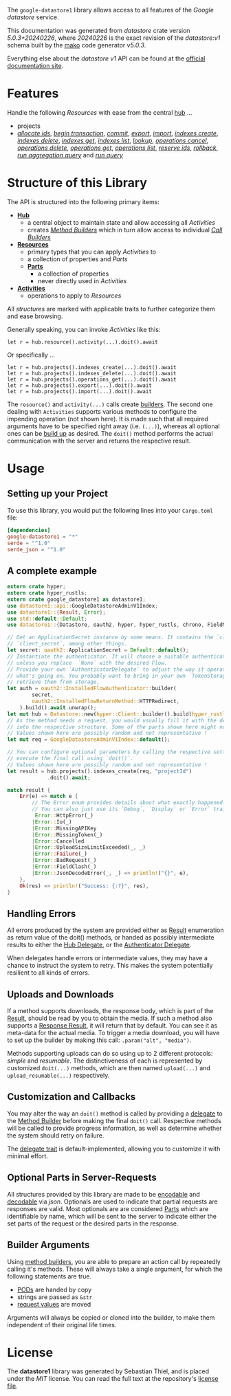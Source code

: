 <!---
DO NOT EDIT !
This file was generated automatically from 'src/generator/templates/api/README.md.mako'
DO NOT EDIT !
-->
The `google-datastore1` library allows access to all features of the *Google datastore* service.

This documentation was generated from *datastore* crate version *5.0.3+20240226*, where *20240226* is the exact revision of the *datastore:v1* schema built by the [mako](http://www.makotemplates.org/) code generator *v5.0.3*.

Everything else about the *datastore* *v1* API can be found at the
[official documentation site](https://cloud.google.com/datastore/).
# Features

Handle the following *Resources* with ease from the central [hub](https://docs.rs/google-datastore1/5.0.3+20240226/google_datastore1/Datastore) ... 

* projects
 * [*allocate ids*](https://docs.rs/google-datastore1/5.0.3+20240226/google_datastore1/api::ProjectAllocateIdCall), [*begin transaction*](https://docs.rs/google-datastore1/5.0.3+20240226/google_datastore1/api::ProjectBeginTransactionCall), [*commit*](https://docs.rs/google-datastore1/5.0.3+20240226/google_datastore1/api::ProjectCommitCall), [*export*](https://docs.rs/google-datastore1/5.0.3+20240226/google_datastore1/api::ProjectExportCall), [*import*](https://docs.rs/google-datastore1/5.0.3+20240226/google_datastore1/api::ProjectImportCall), [*indexes create*](https://docs.rs/google-datastore1/5.0.3+20240226/google_datastore1/api::ProjectIndexCreateCall), [*indexes delete*](https://docs.rs/google-datastore1/5.0.3+20240226/google_datastore1/api::ProjectIndexDeleteCall), [*indexes get*](https://docs.rs/google-datastore1/5.0.3+20240226/google_datastore1/api::ProjectIndexGetCall), [*indexes list*](https://docs.rs/google-datastore1/5.0.3+20240226/google_datastore1/api::ProjectIndexListCall), [*lookup*](https://docs.rs/google-datastore1/5.0.3+20240226/google_datastore1/api::ProjectLookupCall), [*operations cancel*](https://docs.rs/google-datastore1/5.0.3+20240226/google_datastore1/api::ProjectOperationCancelCall), [*operations delete*](https://docs.rs/google-datastore1/5.0.3+20240226/google_datastore1/api::ProjectOperationDeleteCall), [*operations get*](https://docs.rs/google-datastore1/5.0.3+20240226/google_datastore1/api::ProjectOperationGetCall), [*operations list*](https://docs.rs/google-datastore1/5.0.3+20240226/google_datastore1/api::ProjectOperationListCall), [*reserve ids*](https://docs.rs/google-datastore1/5.0.3+20240226/google_datastore1/api::ProjectReserveIdCall), [*rollback*](https://docs.rs/google-datastore1/5.0.3+20240226/google_datastore1/api::ProjectRollbackCall), [*run aggregation query*](https://docs.rs/google-datastore1/5.0.3+20240226/google_datastore1/api::ProjectRunAggregationQueryCall) and [*run query*](https://docs.rs/google-datastore1/5.0.3+20240226/google_datastore1/api::ProjectRunQueryCall)




# Structure of this Library

The API is structured into the following primary items:

* **[Hub](https://docs.rs/google-datastore1/5.0.3+20240226/google_datastore1/Datastore)**
    * a central object to maintain state and allow accessing all *Activities*
    * creates [*Method Builders*](https://docs.rs/google-datastore1/5.0.3+20240226/google_datastore1/client::MethodsBuilder) which in turn
      allow access to individual [*Call Builders*](https://docs.rs/google-datastore1/5.0.3+20240226/google_datastore1/client::CallBuilder)
* **[Resources](https://docs.rs/google-datastore1/5.0.3+20240226/google_datastore1/client::Resource)**
    * primary types that you can apply *Activities* to
    * a collection of properties and *Parts*
    * **[Parts](https://docs.rs/google-datastore1/5.0.3+20240226/google_datastore1/client::Part)**
        * a collection of properties
        * never directly used in *Activities*
* **[Activities](https://docs.rs/google-datastore1/5.0.3+20240226/google_datastore1/client::CallBuilder)**
    * operations to apply to *Resources*

All *structures* are marked with applicable traits to further categorize them and ease browsing.

Generally speaking, you can invoke *Activities* like this:

```Rust,ignore
let r = hub.resource().activity(...).doit().await
```

Or specifically ...

```ignore
let r = hub.projects().indexes_create(...).doit().await
let r = hub.projects().indexes_delete(...).doit().await
let r = hub.projects().operations_get(...).doit().await
let r = hub.projects().export(...).doit().await
let r = hub.projects().import(...).doit().await
```

The `resource()` and `activity(...)` calls create [builders][builder-pattern]. The second one dealing with `Activities` 
supports various methods to configure the impending operation (not shown here). It is made such that all required arguments have to be 
specified right away (i.e. `(...)`), whereas all optional ones can be [build up][builder-pattern] as desired.
The `doit()` method performs the actual communication with the server and returns the respective result.

# Usage

## Setting up your Project

To use this library, you would put the following lines into your `Cargo.toml` file:

```toml
[dependencies]
google-datastore1 = "*"
serde = "^1.0"
serde_json = "^1.0"
```

## A complete example

```Rust
extern crate hyper;
extern crate hyper_rustls;
extern crate google_datastore1 as datastore1;
use datastore1::api::GoogleDatastoreAdminV1Index;
use datastore1::{Result, Error};
use std::default::Default;
use datastore1::{Datastore, oauth2, hyper, hyper_rustls, chrono, FieldMask};

// Get an ApplicationSecret instance by some means. It contains the `client_id` and 
// `client_secret`, among other things.
let secret: oauth2::ApplicationSecret = Default::default();
// Instantiate the authenticator. It will choose a suitable authentication flow for you, 
// unless you replace  `None` with the desired Flow.
// Provide your own `AuthenticatorDelegate` to adjust the way it operates and get feedback about 
// what's going on. You probably want to bring in your own `TokenStorage` to persist tokens and
// retrieve them from storage.
let auth = oauth2::InstalledFlowAuthenticator::builder(
        secret,
        oauth2::InstalledFlowReturnMethod::HTTPRedirect,
    ).build().await.unwrap();
let mut hub = Datastore::new(hyper::Client::builder().build(hyper_rustls::HttpsConnectorBuilder::new().with_native_roots().https_or_http().enable_http1().build()), auth);
// As the method needs a request, you would usually fill it with the desired information
// into the respective structure. Some of the parts shown here might not be applicable !
// Values shown here are possibly random and not representative !
let mut req = GoogleDatastoreAdminV1Index::default();

// You can configure optional parameters by calling the respective setters at will, and
// execute the final call using `doit()`.
// Values shown here are possibly random and not representative !
let result = hub.projects().indexes_create(req, "projectId")
             .doit().await;

match result {
    Err(e) => match e {
        // The Error enum provides details about what exactly happened.
        // You can also just use its `Debug`, `Display` or `Error` traits
         Error::HttpError(_)
        |Error::Io(_)
        |Error::MissingAPIKey
        |Error::MissingToken(_)
        |Error::Cancelled
        |Error::UploadSizeLimitExceeded(_, _)
        |Error::Failure(_)
        |Error::BadRequest(_)
        |Error::FieldClash(_)
        |Error::JsonDecodeError(_, _) => println!("{}", e),
    },
    Ok(res) => println!("Success: {:?}", res),
}

```
## Handling Errors

All errors produced by the system are provided either as [Result](https://docs.rs/google-datastore1/5.0.3+20240226/google_datastore1/client::Result) enumeration as return value of
the doit() methods, or handed as possibly intermediate results to either the 
[Hub Delegate](https://docs.rs/google-datastore1/5.0.3+20240226/google_datastore1/client::Delegate), or the [Authenticator Delegate](https://docs.rs/yup-oauth2/*/yup_oauth2/trait.AuthenticatorDelegate.html).

When delegates handle errors or intermediate values, they may have a chance to instruct the system to retry. This 
makes the system potentially resilient to all kinds of errors.

## Uploads and Downloads
If a method supports downloads, the response body, which is part of the [Result](https://docs.rs/google-datastore1/5.0.3+20240226/google_datastore1/client::Result), should be
read by you to obtain the media.
If such a method also supports a [Response Result](https://docs.rs/google-datastore1/5.0.3+20240226/google_datastore1/client::ResponseResult), it will return that by default.
You can see it as meta-data for the actual media. To trigger a media download, you will have to set up the builder by making
this call: `.param("alt", "media")`.

Methods supporting uploads can do so using up to 2 different protocols: 
*simple* and *resumable*. The distinctiveness of each is represented by customized 
`doit(...)` methods, which are then named `upload(...)` and `upload_resumable(...)` respectively.

## Customization and Callbacks

You may alter the way an `doit()` method is called by providing a [delegate](https://docs.rs/google-datastore1/5.0.3+20240226/google_datastore1/client::Delegate) to the 
[Method Builder](https://docs.rs/google-datastore1/5.0.3+20240226/google_datastore1/client::CallBuilder) before making the final `doit()` call. 
Respective methods will be called to provide progress information, as well as determine whether the system should 
retry on failure.

The [delegate trait](https://docs.rs/google-datastore1/5.0.3+20240226/google_datastore1/client::Delegate) is default-implemented, allowing you to customize it with minimal effort.

## Optional Parts in Server-Requests

All structures provided by this library are made to be [encodable](https://docs.rs/google-datastore1/5.0.3+20240226/google_datastore1/client::RequestValue) and 
[decodable](https://docs.rs/google-datastore1/5.0.3+20240226/google_datastore1/client::ResponseResult) via *json*. Optionals are used to indicate that partial requests are responses 
are valid.
Most optionals are are considered [Parts](https://docs.rs/google-datastore1/5.0.3+20240226/google_datastore1/client::Part) which are identifiable by name, which will be sent to 
the server to indicate either the set parts of the request or the desired parts in the response.

## Builder Arguments

Using [method builders](https://docs.rs/google-datastore1/5.0.3+20240226/google_datastore1/client::CallBuilder), you are able to prepare an action call by repeatedly calling it's methods.
These will always take a single argument, for which the following statements are true.

* [PODs][wiki-pod] are handed by copy
* strings are passed as `&str`
* [request values](https://docs.rs/google-datastore1/5.0.3+20240226/google_datastore1/client::RequestValue) are moved

Arguments will always be copied or cloned into the builder, to make them independent of their original life times.

[wiki-pod]: http://en.wikipedia.org/wiki/Plain_old_data_structure
[builder-pattern]: http://en.wikipedia.org/wiki/Builder_pattern
[google-go-api]: https://github.com/google/google-api-go-client

# License
The **datastore1** library was generated by Sebastian Thiel, and is placed 
under the *MIT* license.
You can read the full text at the repository's [license file][repo-license].

[repo-license]: https://github.com/Byron/google-apis-rsblob/main/LICENSE.md

